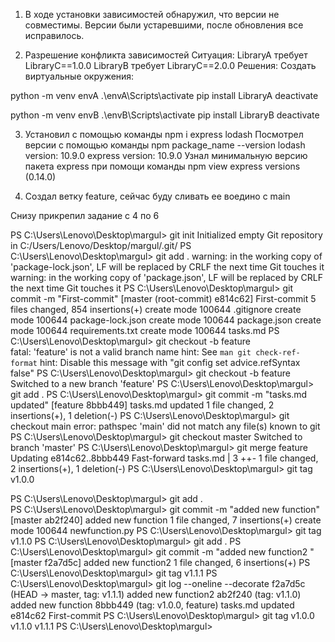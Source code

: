1. В ходе установки зависимостей обнаружил, что версии не совместимы. Версии были устаревшими, после обновления все исправилось. 

2. Разрешение конфликта зависимостей
Ситуация:
LibraryA требует LibraryC==1.0.0
LibraryB требует LibraryC==2.0.0
Решения:
Создать виртуальные окружения:

python -m venv envA
.\envA\Scripts\activate
pip install LibraryA
deactivate

python -m venv envB
.\envB\Scripts\activate
pip install LibraryB
deactivate

3. Установил с помощью команды npm i express lodash
Посмотрел версии с помощью команды npm package_name --version
lodash version: 10.9.0
express version: 10.9.0
Узнал минимальную версию пакета express при помощи команды npm view express versions (0.14.0)

4. Создал ветку feature, сейчас буду сливать ее воедино с main

Снизу прикрепил задание с 4 по 6

PS C:\Users\Lenovo\Desktop\margul> git init 
Initialized empty Git repository in C:/Users/Lenovo/Desktop/margul/.git/
PS C:\Users\Lenovo\Desktop\margul> git add .
warning: in the working copy of 'package-lock.json', LF will be replaced by CRLF the next time Git touches it
warning: in the working copy of 'package.json', LF will be replaced by CRLF the next time Git touches it
PS C:\Users\Lenovo\Desktop\margul> git commit -m "First-commit" 
[master (root-commit) e814c62] First-commit
 5 files changed, 854 insertions(+)
 create mode 100644 .gitignore
 create mode 100644 package-lock.json
 create mode 100644 package.json
 create mode 100644 requirements.txt
 create mode 100644 tasks.md
PS C:\Users\Lenovo\Desktop\margul> git checkout -b feature\
fatal: 'feature\' is not a valid branch name
hint: See `man git check-ref-format`
hint: Disable this message with "git config set advice.refSyntax false"
PS C:\Users\Lenovo\Desktop\margul> git checkout -b feature
Switched to a new branch 'feature'
PS C:\Users\Lenovo\Desktop\margul> git add .
PS C:\Users\Lenovo\Desktop\margul> git commit -m "tasks.md updated"
[feature 8bbb449] tasks.md updated
 1 file changed, 2 insertions(+), 1 deletion(-)
PS C:\Users\Lenovo\Desktop\margul> git checkout main
error: pathspec 'main' did not match any file(s) known to git
PS C:\Users\Lenovo\Desktop\margul> git checkout master
Switched to branch 'master'
PS C:\Users\Lenovo\Desktop\margul> git merge feature 
Updating e814c62..8bbb449
Fast-forward
 tasks.md | 3 ++-
 1 file changed, 2 insertions(+), 1 deletion(-)
PS C:\Users\Lenovo\Desktop\margul> git tag v1.0.0
>>
PS C:\Users\Lenovo\Desktop\margul> git add .    
PS C:\Users\Lenovo\Desktop\margul> git commit -m "added new function"     
[master ab2f240] added new function
 1 file changed, 7 insertions(+)
 create mode 100644 newfunction.py
PS C:\Users\Lenovo\Desktop\margul> git tag v1.1.0
PS C:\Users\Lenovo\Desktop\margul> git add .
PS C:\Users\Lenovo\Desktop\margul> git commit -m "added new function2 "
[master f2a7d5c] added new function2
 1 file changed, 6 insertions(+)
PS C:\Users\Lenovo\Desktop\margul> git tag v1.1.1
PS C:\Users\Lenovo\Desktop\margul> git log --oneline --decorate
f2a7d5c (HEAD -> master, tag: v1.1.1) added new function2
ab2f240 (tag: v1.1.0) added new function
8bbb449 (tag: v1.0.0, feature) tasks.md updated
e814c62 First-commit
PS C:\Users\Lenovo\Desktop\margul> git tag
v1.0.0
v1.1.0
v1.1.1
PS C:\Users\Lenovo\Desktop\margul> 
